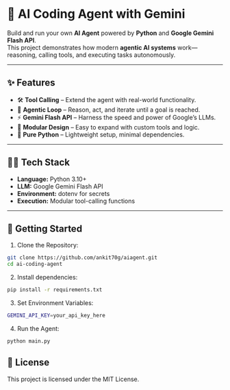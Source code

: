 # 🤖 AI Coding Agent with Gemini

Build and run your own **AI Agent** powered by **Python** and **Google Gemini Flash API**.  
This project demonstrates how modern **agentic AI systems** work—reasoning, calling tools, and executing tasks autonomously.

---

## ✨ Features
- 🛠️ **Tool Calling** – Extend the agent with real-world functionality.  
- 🔄 **Agentic Loop** – Reason, act, and iterate until a goal is reached.  
- ⚡ **Gemini Flash API** – Harness the speed and power of Google’s LLMs.  
- 📂 **Modular Design** – Easy to expand with custom tools and logic.  
- 🐍 **Pure Python** – Lightweight setup, minimal dependencies.  

---

## 🧑‍💻 Tech Stack
- **Language:** Python 3.10+
- **LLM:** Google Gemini Flash API
- **Environment:** dotenv for secrets
- **Execution:** Modular tool-calling functions
  
---
## 🚀 Getting Started 

1. Clone the Repository:
```bash
git clone https://github.com/ankit70g/aiagent.git
cd ai-coding-agent
````

2. Install dependencies:
```bash
pip install -r requirements.txt
```

3. Set Environment Variables:
```bash
GEMINI_API_KEY=your_api_key_here
```

4. Run the Agent:
```bash
python main.py
```

## 📜 License

This project is licensed under the MIT License.


